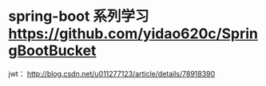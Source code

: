 # spring-boot 系列学习 https://github.com/yidao620c/SpringBootBucket
jwt： http://blog.csdn.net/u011277123/article/details/78918390


